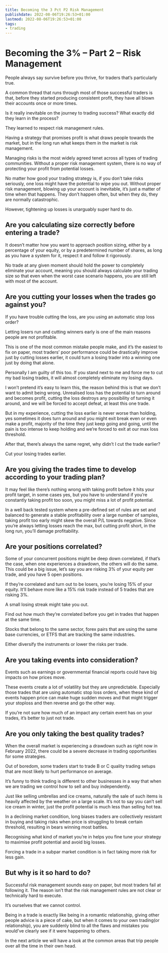 ```yaml
---
title: Becoming the 3 Pct P2 Risk Management
publishdate: 2022-08-06T19:26:53+01:00
lastmod: 2022-08-06T19:26:53+01:00
tags: 
- trading
---
```














# Becoming the 3% – Part 2 – Risk Management





People always say survive before you thrive, for traders that’s particularly true.



A common thread that runs through most of those successful traders is that, before they started producing consistent profit, they have all blown their accounts once or more times.



Is it really inevitable on the journey to trading success? What exactly did they learn in the process?



They learned to respect risk management rules.



Having a strategy that promises profit is what draws people towards the market, but in the long run what keeps them in the market is risk management.



Managing risks is the most widely agreed tenet across all types of trading communities. Without a proper risk management system, there is no way of protecting your profit from potential losses.



No matter how good your trading strategy is, if you don’t take risks seriously, one loss might have the potential to wipe you out. Without proper risk management, blowing up your account is inevitable, it’s just a matter of time when that happens. They don’t happen often, but when they do, they are normally catastrophic.



However, tightening up losses is unarguably super hard to do.



## **Are you calculating size correctly before entering a trade?**



It doesn’t matter how you want to approach position sizing, either by a percentage of your equity, or by a predetermined number of shares, as long as you have a system for it, respect it and follow it rigorously.



No trade at any given moment should hold the power to completely eliminate your account, meaning you should always calculate your trading size so that even when the worst case scenario happens, you are still left with most of the account.



## **Are you cutting your losses when the trades go against you?**



If you have trouble cutting the loss, are you using an automatic stop loss order?



Letting losers run and cutting winners early is one of the main reasons people are not profitable.



This is one of the most common mistake people make, and it’s the easiest to fix on paper, most traders’ poor performance could be drastically improve just by cutting losses earlier, it could turn a losing trader into a winning one just by doing that alone.



Personally I am guilty of this too. If you stand next to me and force me to cut my bad losing trades, it will almost completely eliminate my losing days.



I won’t pretend it’s easy to learn this, the reason behind this is that we don’t want to admit being wrong. Unrealised loss has the potential to turn around and becomes profit, cutting the loss destroys any possibility of turning it around, and we will be forced to accept defeat, at least this one trade.



But in my experience, cutting the loss earlier is never worse than holding, yes sometimes it does turn around and you might exit break even or even make a profit, majority of the time they just keep going and going, until the pain is too intense to keep holding and we’re forced to exit at our max loss threshold.



After that, there’s always the same regret, why didn’t I cut the trade earlier?



Cut your losing trades earlier.



## **Are you giving the trades time to develop according to your trading plan?**



It may feel like there’s nothing wrong with taking profit before it hits your profit target, in some cases yes, but you have to understand if you’re constantly taking profit too soon, you might miss a lot of profit potential.



In a well back tested system where a pre-defined set of rules are set and balanced to generate a stable profitability over a large number of samples, taking profit too early might skew the overall P/L towards negative. Since you’re always letting losses reach the max, but cutting profit short, in the long run, you’ll damage profitability.



## **Are your positions correlated?**



Some of your concurrent positions might be deep down correlated, if that’s the case, when one experiences a drawdown, the others will do the same. This could be a big issue, let’s say you are risking 3% of your equity per trade, and you have 5 open positions.



If they’re correlated and turn out to be losers, you’re losing 15% of your equity. It’ll behave more like a 15% risk trade instead of 5 trades that are risking 3%.



A small losing streak might take you out.



Find out how much they’re correlated before you get in trades that happen at the same time.



Stocks that belong to the same sector, forex pairs that are using the same base currencies, or ETFS that are tracking the same industries.



Either diversify the instruments or lower the risks per trade.



## **Are you taking events into consideration?**



Events such as earnings or governmental financial reports could have big impacts on how prices move.



These events create a lot of volatility but they are unpredictable. Especially those trades that are using automatic stop loss orders, when these kind of events happen price can make huge sudden moves and that might trigger your stoploss and then reverse and go the other way.



If you’re not sure how much of an impact any certain event has on your trades, it’s better to just not trade.



## **Are you only taking the best quality trades?**



When the overall market is experiencing a drawdown such as right now in February 2022, there could be a severe decrease in trading opportunities for some strategies.



Out of boredom, some traders start to trade B or C quality trading setups that are most likely to hurt performance on average.



It’s funny to think trading is different to other businesses in a way that when we are trading we control how to sell and buy independently.



Just like selling umbrellas and ice creams, naturally the sale of such items is heavily affected by the weather on a large scale. It’s not to say you can’t sell ice cream in winter, just the profit potential is much less than selling hot tea.



In a declining market condition, long biases traders are collectively resistant in buying and taking risks when price is struggling to break certain threshold, resulting in bears winning most battles.



Recognising what kind of market you’re in helps you fine tune your strategy to maximise profit potential and avoid big losses.



Forcing a trade in a subpar market condition is in fact taking more risk for less gain.



## **But why is it so hard to do?**



Successful risk management sounds easy on paper, but most traders fail at following it. The reason isn’t that the risk management rules are not clear or technically hard to execute.



It’s ourselves that we cannot control.



Being in a trade is exactly like being in a romantic relationship, giving other people advice is a piece of cake, but when it comes to your own trading(or relationship), you are suddenly blind to all the flaws and mistakes you would’ve clearly see if it were happening to others.



In the next article we will have a look at the common areas that trip people over all the time in their own head.









